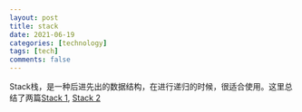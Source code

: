 ```yaml
---
layout: post
title: stack 
date: 2021-06-19
categories: [technology]
tags: [tech]
comments: false
---
```




Stack栈，是一种后进先出的数据结构，在进行递归的时候，很适合使用。这里总结了两篇[Stack 1](http://yuchenspace.info/stack/), [Stack 2](http://yuchenspace.info/stack-2/)

